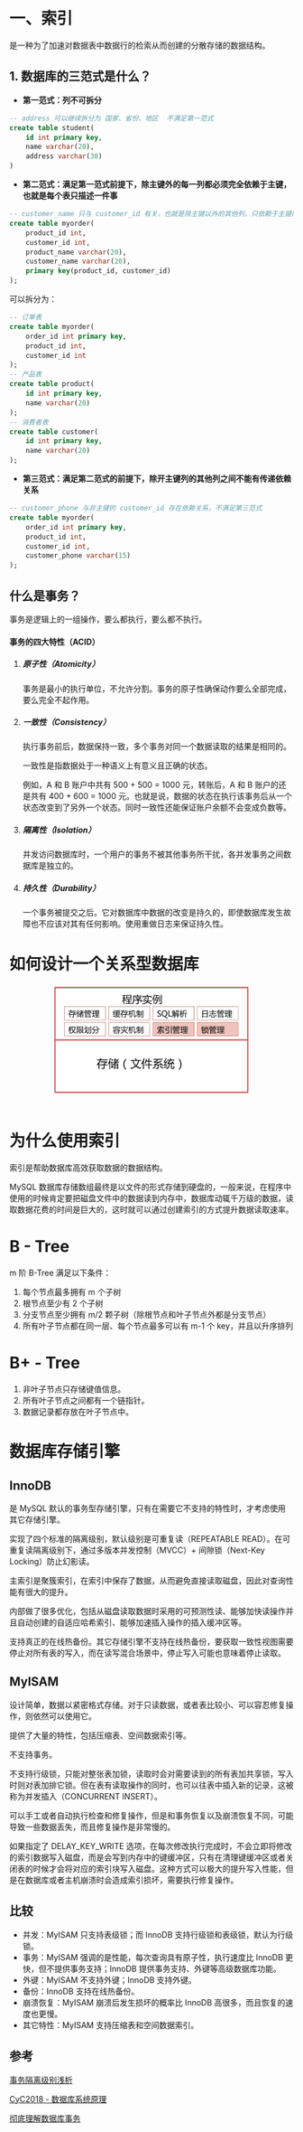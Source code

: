 
# 一、索引

是一种为了加速对数据表中数据行的检索从而创建的分散存储的数据结构。





## 1. 数据库的三范式是什么？

- **第一范式：列不可拆分**

```sql
-- address 可以继续拆分为 国家、省份、地区  不满足第一范式
create table student(
	id int primary key,
    name varchar(20),
    address varchar(30)
)
```

- **第二范式：满足第一范式前提下，除主键外的每一列都必须完全依赖于主键，也就是每个表只描述一件事**

```sql
-- customer_name 只与 customer_id 有关，也就是除主键以外的其他列，只依赖于主键的部分字段。
create table myorder(
	product_id int,
    customer_id int,
    product_name varchar(20),
    customer_name varchar(20),
    primary key(product_id, customer_id)
);
```

可以拆分为：

```sql
-- 订单表
create table myorder(
	order_id int primary key,
    product_id int,
    customer_id int
);
-- 产品表
create table product(
	id int primary key,
    name varchar(20)
);
-- 消费者表
create table customer(
	id int primary key,
    name varchar(20)
);
```

- **第三范式：满足第二范式的前提下，除开主键列的其他列之间不能有传递依赖关系**

```sql
-- customer_phone 与非主键的 customer_id 存在依赖关系，不满足第三范式
create table myorder(
	order_id int primary key,
    product_id int,
    customer_id int,
    customer_phone varchar(15)
);
```

## 什么是事务？

事务是逻辑上的一组操作，要么都执行，要么都不执行。

#### 事务的四大特性（ACID）

1. ##### 原子性（Atomicity）

   事务是最小的执行单位，不允许分割。事务的原子性确保动作要么全部完成，要么完全不起作用。

2. ##### 一致性（Consistency）

   执行事务前后，数据保持一致，多个事务对同一个数据读取的结果是相同的。

   一致性是指数据处于一种语义上有意义且正确的状态。

   例如，A 和 B 账户中共有 500 + 500 = 1000 元，转账后，A 和 B 账户的还是共有 400 + 600 = 1000 元。也就是说，数据的状态在执行该事务后从一个状态改变到了另外一个状态。同时一致性还能保证账户余额不会变成负数等。

3. ##### 隔离性（Isolation）

   并发访问数据库时，一个用户的事务不被其他事务所干扰，各并发事务之间数据库是独立的。

4. ##### 持久性（Durability）

   一个事务被提交之后。它对数据库中数据的改变是持久的，即使数据库发生故障也不应该对其有任何影响。使用重做日志来保证持久性。

# 如何设计一个关系型数据库

<div align="center">  <img src="img/design.png" width="70%"/> </div><br>

# 为什么使用索引

索引是帮助数据库高效获取数据的数据结构。

MySQL 数据库存储数组最终是以文件的形式存储到硬盘的，一般来说，在程序中使用的时候肯定要把磁盘文件中的数据读到内存中，数据库动辄千万级的数据，读取数据花费的时间是巨大的，这时就可以通过创建索引的方式提升数据读取速率。

# B - Tree

m 阶 B-Tree 满足以下条件：

1. 每个节点最多拥有 m 个子树
2. 根节点至少有 2 个子树
3. 分支节点至少拥有 m/2 颗子树（除根节点和叶子节点外都是分支节点）
4. 所有叶子节点都在同一层、每个节点最多可以有 m-1 个 key，并且以升序排列

# B+ - Tree

1. 非叶子节点只存储键值信息。
2. 所有叶子节点之间都有一个链指针。
3. 数据记录都存放在叶子节点中。

# 数据库存储引擎

## InnoDB

是 MySQL 默认的事务型存储引擎，只有在需要它不支持的特性时，才考虑使用其它存储引擎。

实现了四个标准的隔离级别，默认级别是可重复读（REPEATABLE READ）。在可重复读隔离级别下，通过多版本并发控制（MVCC）+ 间隙锁（Next-Key Locking）防止幻影读。

主索引是聚簇索引，在索引中保存了数据，从而避免直接读取磁盘，因此对查询性能有很大的提升。

内部做了很多优化，包括从磁盘读取数据时采用的可预测性读、能够加快读操作并且自动创建的自适应哈希索引、能够加速插入操作的插入缓冲区等。

支持真正的在线热备份。其它存储引擎不支持在线热备份，要获取一致性视图需要停止对所有表的写入，而在读写混合场景中，停止写入可能也意味着停止读取。

## MyISAM

设计简单，数据以紧密格式存储。对于只读数据，或者表比较小、可以容忍修复操作，则依然可以使用它。

提供了大量的特性，包括压缩表、空间数据索引等。

不支持事务。

不支持行级锁，只能对整张表加锁，读取时会对需要读到的所有表加共享锁，写入时则对表加排它锁。但在表有读取操作的同时，也可以往表中插入新的记录，这被称为并发插入（CONCURRENT INSERT）。

可以手工或者自动执行检查和修复操作，但是和事务恢复以及崩溃恢复不同，可能导致一些数据丢失，而且修复操作是非常慢的。

如果指定了 DELAY_KEY_WRITE 选项，在每次修改执行完成时，不会立即将修改的索引数据写入磁盘，而是会写到内存中的键缓冲区，只有在清理键缓冲区或者关闭表的时候才会将对应的索引块写入磁盘。这种方式可以极大的提升写入性能，但是在数据库或者主机崩溃时会造成索引损坏，需要执行修复操作。

## 比较

- 并发：MyISAM 只支持表级锁；而 InnoDB 支持行级锁和表级锁，默认为行级锁。
- 事务：MyISAM 强调的是性能，每次查询具有原子性，执行速度比 InnoDB 更快，但不提供事务支持；InnoDB 提供事务支持、外键等高级数据库功能。
- 外键：MyISAM 不支持外键；InnoDB 支持外键。
- 备份：InnoDB 支持在线热备份。
- 崩溃恢复：MyISAM 崩溃后发生损坏的概率比 InnoDB 高很多，而且恢复的速度也更慢。
- 其它特性：MyISAM 支持压缩表和空间数据索引。

## 参考

[事务隔离级别浅析](<http://geyifan.cn/2016/07/17/talk-about-transaction/>)

[CyC2018 - 数据库系统原理]([https://github.com/CyC2018/CS-Notes/blob/master/notes/%E6%95%B0%E6%8D%AE%E5%BA%93%E7%B3%BB%E7%BB%9F%E5%8E%9F%E7%90%86.md#acid](https://github.com/CyC2018/CS-Notes/blob/master/notes/数据库系统原理.md#acid))

[彻底理解数据库事务](<https://www.hollischuang.com/archives/898>)

